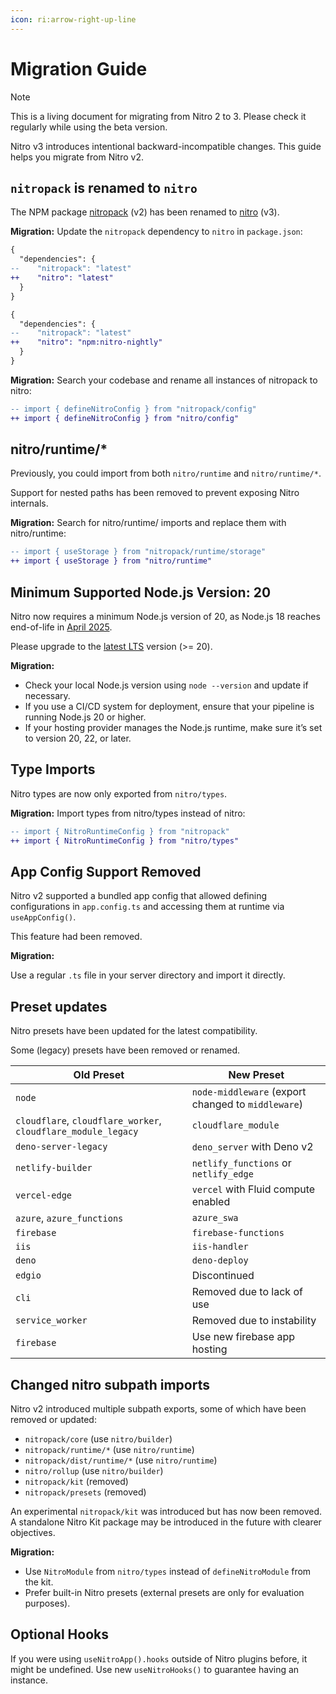```yaml
---
icon: ri:arrow-right-up-line
---
```


# Migration Guide

> [!NOTE]
> This is a living document for migrating from Nitro 2 to 3. Please check it regularly while using the beta version.

Nitro v3 introduces intentional backward-incompatible changes. This guide helps you migrate from Nitro v2.

## `nitropack` is renamed to `nitro`

The NPM package [nitropack](https://www.npmjs.com/package/nitropack) (v2) has been renamed to [nitro](https://www.npmjs.com/package/nitro) (v3).

**Migration:** Update the `nitropack` dependency to `nitro` in `package.json`:

```diff [release channel]
{
  "dependencies": {
--    "nitropack": "latest"
++    "nitro": "latest"
  }
}
```
```diff [nightly channel]
{
  "dependencies": {
--    "nitropack": "latest"
++    "nitro": "npm:nitro-nightly"
  }
}
```

**Migration:** Search your codebase and rename all instances of nitropack to nitro:

```diff
-- import { defineNitroConfig } from "nitropack/config"
++ import { defineNitroConfig } from "nitro/config"
```

## nitro/runtime/*

Previously, you could import from both `nitro/runtime` and `nitro/runtime/*`.

Support for nested paths has been removed to prevent exposing Nitro internals.

**Migration:** Search for nitro/runtime/ imports and replace them with nitro/runtime:

```diff
-- import { useStorage } from "nitropack/runtime/storage"
++ import { useStorage } from "nitro/runtime"
```

## Minimum Supported Node.js Version: 20

Nitro now requires a minimum Node.js version of 20, as Node.js 18 reaches end-of-life in [April 2025](https://nodejs.org/en/about/previous-releases).

Please upgrade to the [latest LTS](https://nodejs.org/en/download) version (>= 20).

**Migration:**

- Check your local Node.js version using `node --version` and update if necessary.
- If you use a CI/CD system for deployment, ensure that your pipeline is running Node.js 20 or higher.
- If your hosting provider manages the Node.js runtime, make sure it’s set to version 20, 22, or later.

## Type Imports

Nitro types are now only exported from `nitro/types`.

**Migration:** Import types from nitro/types instead of nitro:

```diff
-- import { NitroRuntimeConfig } from "nitropack"
++ import { NitroRuntimeConfig } from "nitro/types"
```

## App Config Support Removed

Nitro v2 supported a bundled app config that allowed defining configurations in `app.config.ts` and accessing them at runtime via `useAppConfig()`.

This feature had been removed.

**Migration:**

Use a regular `.ts` file in your server directory and import it directly.

## Preset updates

Nitro presets have been updated for the latest compatibility.

Some (legacy) presets have been removed or renamed.

| Old Preset                   | New Preset                    |
|------------------------------|-------------------------------|
| `node`                       | `node-middleware` (export changed to `middleware`) |
| `cloudflare`, `cloudflare_worker`, `cloudflare_module_legacy` | `cloudflare_module`           |
| `deno-server-legacy`         | `deno_server` with Deno v2    |
| `netlify-builder`            | `netlify_functions` or `netlify_edge` |
| `vercel-edge`                | `vercel` with Fluid compute enabled |
| `azure`, `azure_functions`   | `azure_swa`                   |
| `firebase`                   | `firebase-functions`          |
| `iis`                        | `iis-handler`                 |
| `deno`                       | `deno-deploy`                 |
| `edgio`                      | Discontinued     |
| `cli`                        | Removed due to lack of use |
| `service_worker`             | Removed due to instability |
| `firebase`                   | Use new firebase app hosting |

## Changed nitro subpath imports

Nitro v2 introduced multiple subpath exports, some of which have been removed or updated:

- `nitropack/core` (use `nitro/builder`)
- `nitropack/runtime/*` (use `nitro/runtime`)
- `nitropack/dist/runtime/*` (use `nitro/runtime`)
- `nitro/rollup` (use `nitro/builder`)
- `nitropack/kit` (removed)
- `nitropack/presets` (removed)


An experimental `nitropack/kit` was introduced but has now been removed. A standalone Nitro Kit package may be introduced in the future with clearer objectives.

**Migration:**

- Use `NitroModule` from `nitro/types` instead of `defineNitroModule` from the kit.
- Prefer built-in Nitro presets (external presets are only for evaluation purposes).

## Optional Hooks

If you were using `useNitroApp().hooks` outside of Nitro plugins before, it might be undefined. Use new `useNitroHooks()` to guarantee having an instance.
